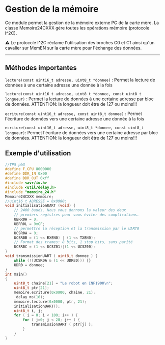 <h1>Gestion de la mémoire</h1>

Ce module permet la gestion de la mémoire externe PC de la carte mère. La classe Memoire24CXXX
gère toutes les opérations mémoire (protocole I^2C).

⚠️ Le protocole I^2C réclame l'utilisation des broches C0 et C1 ainsi qu'un cavalier sur MemEN sur la carte mère pour l'échange des données.
<hr>

## Méthodes importantes
`lecture(const uint16_t adresse, uint8_t *donnee)` : Permet la lecture de données à une certaine adresse une donnée à la fois

`lecture(const uint16_t adresse, uint8_t *donnee, const uint8_t longueur)` : Permet la lecture de données à une certaine adresse par bloc de données. ATTENTION: la longueur doit être de 127 ou moins!!!


`ecriture(const uint16_t adresse, const uint8_t donnee)` : Permet l'écriture de données vers une certaine adresse une donnée à la fois

`ecriture(const uint16_t adresse, uint8_t *donnee, const uint8_t longueur)`: Permet l'écriture de données vers une certaine adresse par bloc de données. ATTENTION: la longueur doit être de 127 ou moins!!!

<h2>Exemple d'utilisation</h2>

```cpp
//TP5 pb3
#define F_CPU 8000000
#define DDR_IN 0x00
#define DDR_OUT 0xff
#include <avr/io.h> 
#include <util/delay.h> 
#include "memoire_24.h"
Memoire24CXXX memoire;
//uint16_t ADRESSE = 0x0000;
void initialisationUART (void) {
    // 2400 bauds. Nous vous donnons la valeur des deux
    // premiers registres pour vous éviter des complications.
    UBRR0H = 0;
    UBRR0L = 0xCF;
    // permettre la réception et la transmission par le UART0               
    UCSR0A = 0;
    UCSR0B = (1 << RXEN0) | (1 << TXEN0);
    // Format des trames: 8 bits, 1 stop bits, sans parité
    UCSR0C = (1 << UCSZ01)|(1 << UCSZ00);
}
void transmissionUART ( uint8_t donnee ) {
    while (!(UCSR0A & (1 << UDRE0))) {}
    UDR0 = donnee;
}
int main()
{
    uint8_t chaine[21] = "Le robot en INF1900\n";
    uint8_t ptr[21];
    memoire.ecriture(0x0000, chaine, 21);
    _delay_ms(10);
    memoire.lecture(0x0000, ptr, 21);
    initialisationUART();
    uint8_t i, j;
    for ( i = 0; i < 100; i++ ) {
        for ( j=0; j < 20; j++ ) {
            transmissionUART ( ptr[j] );
        }
    }
}
```
